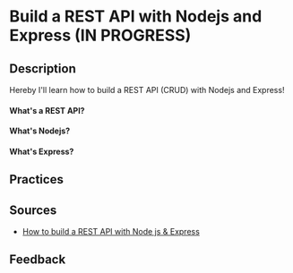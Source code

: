 # Build a REST API with Nodejs and Express (IN PROGRESS)


## Description
Hereby I'll learn how to build a REST API (CRUD) with Nodejs and Express!

#### What's a REST API?

#### What's Nodejs?

#### What's Express?

## Practices


## Sources
* [How to build a REST API with Node js & Express](https://www.youtube.com/watch?v=pKd0Rpw7O48)

## Feedback
